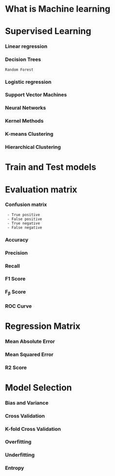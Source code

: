 # What is Machine learning
# Supervised Learning
### Linear regression
### Decision Trees
    Random Forest

### Logistic regression
### Support Vector Machines
### Neural Networks
### Kernel Methods
### K-means Clustering
### Hierarchical Clustering
# Train and Test models
# Evaluation matrix
### Confusion matrix
```
 - True positive 
 - False positive
 - True negative
 - False negative
```
### Accuracy
### Precision
### Recall
### F1 Score
### F<sub>β</sub> Score
### ROC Curve
# Regression Matrix
### Mean Absolute Error
### Mean Squared Error
### R2 Score
# Model Selection 
### Bias and Variance
### Cross Validation
### K-fold Cross Validation
### Overfitting 
### Underfitting
### Entropy
